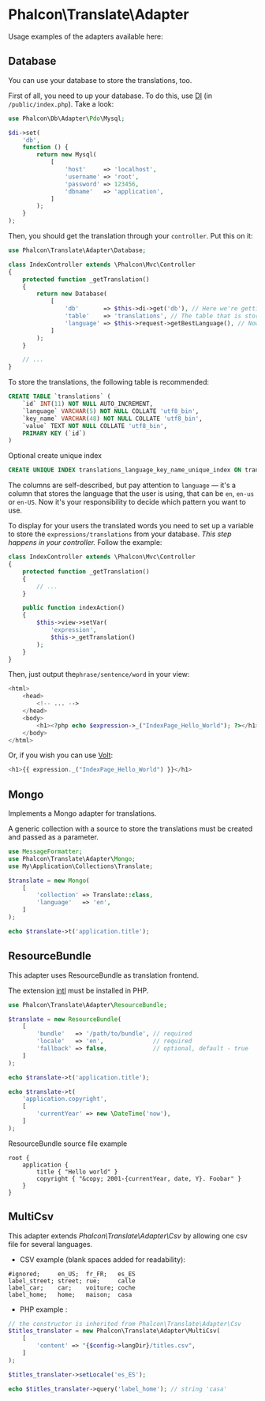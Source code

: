 # Phalcon\Translate\Adapter

Usage examples of the adapters available here:

## Database

You can use your database to store the translations, too.

First of all, you need to up your database. To do this, use [DI][1] (in `/public/index.php`). Take a look:

```php
use Phalcon\Db\Adapter\Pdo\Mysql;

$di->set(
    'db',
    function () {
        return new Mysql(
            [
                'host'     => 'localhost',
                'username' => 'root',
                'password' => 123456,
                'dbname'   => 'application',
            ]
        );
    }
);
```

Then, you should get the translation through your `controller`. Put this on it:

```php
use Phalcon\Translate\Adapter\Database;

class IndexController extends \Phalcon\Mvc\Controller
{
    protected function _getTranslation()
    {
        return new Database(
            [
                'db'       => $this->di->get('db'), // Here we're getting the database from DI
                'table'    => 'translations', // The table that is storing the translations
                'language' => $this->request->getBestLanguage(), // Now we're getting the best language for the user
            ]
        );
    }

    // ...
}
```

To store the translations, the following table is recommended:
```sql
CREATE TABLE `translations` (
    `id` INT(11) NOT NULL AUTO_INCREMENT,
    `language` VARCHAR(5) NOT NULL COLLATE 'utf8_bin',
    `key_name` VARCHAR(48) NOT NULL COLLATE 'utf8_bin',
    `value` TEXT NOT NULL COLLATE 'utf8_bin',
    PRIMARY KEY (`id`)
)
```

Optional create unique index
```sql
CREATE UNIQUE INDEX translations_language_key_name_unique_index ON translations (language, key_name);
```

The columns are self-described, but pay attention to `language` — it's a column that stores the language
that the user is using, that can be `en`, `en-us` or `en-US`.
Now it's your responsibility to decide which pattern you want to use.

To display for your users the translated words you need to set up a variable to store the `expressions/translations`
from your database. *This step happens in your controller.* Follow the example:

```php
class IndexController extends \Phalcon\Mvc\Controller
{
    protected function _getTranslation()
    {
        // ...
    }

    public function indexAction()
    {
        $this->view->setVar(
            'expression',
            $this->_getTranslation()
        );
    }
}
```

Then, just output the`phrase/sentence/word` in your view:

```php
<html>
    <head>
        <!-- ... -->
    </head>
    <body>
        <h1><?php echo $expression->_("IndexPage_Hello_World"); ?></h1>
    </body>
</html>
```

Or, if you wish you can use [Volt][2]:
```php
<h1>{{ expression._("IndexPage_Hello_World") }}</h1>
```

## Mongo

Implements a Mongo adapter for translations.

A generic collection with a source to store the translations must be created and passed as a parameter.

```php
use MessageFormatter;
use Phalcon\Translate\Adapter\Mongo;
use My\Application\Collections\Translate;

$translate = new Mongo(
    [
        'collection' => Translate::class,
        'language'   => 'en',
    ]
);

echo $translate->t('application.title');
```


## ResourceBundle

This adapter uses ResourceBundle as translation frontend.

The extension [intl][3] must be installed in PHP.

```php
use Phalcon\Translate\Adapter\ResourceBundle;

$translate = new ResourceBundle(
    [
        'bundle'   => '/path/to/bundle', // required
        'locale'   => 'en',              // required
        'fallback' => false,             // optional, default - true
    ]
);

echo $translate->t('application.title');

echo $translate->t(
    'application.copyright',
    [
        'currentYear' => new \DateTime('now'),
    ]
);
```

ResourceBundle source file example

```
root {
    application {
        title { "Hello world" }
        copyright { "&copy; 2001-{currentYear, date, Y}. Foobar" }
    }
}
```

[1]: http://docs.phalconphp.com/en/latest/api/Phalcon_DI.html
[2]: http://docs.phalconphp.com/en/latest/reference/volt.html
[3]: http://php.net/manual/en/book.intl.php

## MultiCsv

This adapter extends *Phalcon\Translate\Adapter\Csv* by allowing one csv file for several languages.

* CSV example (blank spaces added for readability):
```csv
#ignored;     en_US;  fr_FR;   es_ES
label_street; street; rue;     calle
label_car;    car;    voiture; coche
label_home;   home;   maison;  casa
```
* PHP example : 
```php
// the constructor is inherited from Phalcon\Translate\Adapter\Csv
$titles_translater = new Phalcon\Translate\Adapter\MultiCsv(
    [
        'content' => "{$config->langDir}/titles.csv",
    ]
);

$titles_translater->setLocale('es_ES');

echo $titles_translater->query('label_home'); // string 'casa'
```

